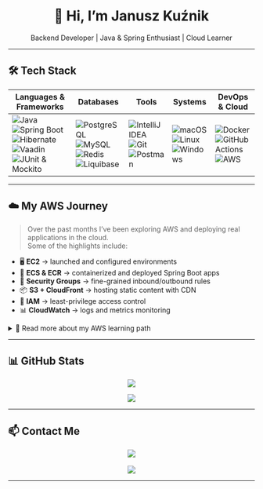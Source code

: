 <h1 align="center">👋 Hi, I’m Janusz Kuźnik</h1>
<p align="center">
  Backend Developer | Java & Spring Enthusiast | Cloud Learner
</p>

---

## 🛠 Tech Stack

| Languages & Frameworks | Databases | Tools | Systems | DevOps & Cloud |
|------------------------|-----------|-------|---------|----------------|
| ![Java](https://img.shields.io/badge/java-%23ED8B00.svg?style=for-the-badge&logo=openjdk&logoColor=white) <br> ![Spring Boot](https://img.shields.io/badge/Spring%20Boot-6DB33F?style=for-the-badge&logo=springboot&logoColor=white) <br> ![Hibernate](https://img.shields.io/badge/Hibernate-59666C?style=for-the-badge&logo=hibernate&logoColor=white) <br> ![Vaadin](https://img.shields.io/badge/Vaadin-00B4F0?style=for-the-badge&logo=vaadin&logoColor=white) <br> ![JUnit & Mockito](https://img.shields.io/badge/Testing-JUnit%20%26%20Mockito-25A162?style=for-the-badge&logo=testing-library&logoColor=white) | ![PostgreSQL](https://img.shields.io/badge/PostgreSQL-336791?style=for-the-badge&logo=postgresql&logoColor=white) <br> ![MySQL](https://img.shields.io/badge/MySQL-4479A1?style=for-the-badge&logo=mysql&logoColor=white) <br> ![Redis](https://img.shields.io/badge/Redis-DC382D?style=for-the-badge&logo=redis&logoColor=white) <br> ![Liquibase](https://img.shields.io/badge/Liquibase-2962FF?style=for-the-badge&logo=liquibase&logoColor=white) | ![IntelliJ IDEA](https://img.shields.io/badge/IntelliJ_IDEA-000000.svg?style=for-the-badge&logo=intellij-idea&logoColor=white) <br> ![Git](https://img.shields.io/badge/Git-F05032?style=for-the-badge&logo=git&logoColor=white) <br> ![Postman](https://img.shields.io/badge/Postman-FF6C37?style=for-the-badge&logo=postman&logoColor=white) | ![macOS](https://img.shields.io/badge/macOS-000000?style=for-the-badge&logo=apple&logoColor=white) <br> ![Linux](https://img.shields.io/badge/Linux-FCC624?style=for-the-badge&logo=linux&logoColor=black) <br> ![Windows](https://img.shields.io/badge/Windows-0078D6?style=for-the-badge&logo=windows&logoColor=white) | ![Docker](https://img.shields.io/badge/Docker-2496ED?style=for-the-badge&logo=docker&logoColor=white) <br> ![GitHub Actions](https://img.shields.io/badge/GitHub%20Actions-2088FF?style=for-the-badge&logo=githubactions&logoColor=white) <br> ![AWS](https://img.shields.io/badge/AWS-FF9900?style=for-the-badge&logo=amazonaws&logoColor=white) |



---

## ☁️ My AWS Journey

> Over the past months I’ve been exploring AWS and deploying real applications in the cloud.  
> Some of the highlights include:

- 🖥 **EC2** → launched and configured environments  
- 🐳 **ECS & ECR** → containerized and deployed Spring Boot apps  
- 🔐 **Security Groups** → fine-grained inbound/outbound rules  
- 📦 **S3 + CloudFront** → hosting static content with CDN  
- 🔑 **IAM** → least-privilege access control  
- 📊 **CloudWatch** → logs and metrics monitoring  

<details>
<summary>📖 Read more about my AWS learning path</summary>
  
I started from simple EC2 setups, then moved into containerization with ECS/ECR,  
and finally focused on security & monitoring with IAM and CloudWatch.  
Currently, I am learning more about cost optimization and cloud-native architectures.

</details>

---

## 📊 GitHub Stats

<p align="center">
  <!-- Main stats card -->
  <img src="https://github-readme-stats.vercel.app/api?username=jkuznik&show_icons=true&theme=tokyonight&hide_border=false&count_private=true&card_width=500" />
</p>

<p align="center">
  <!-- Top languages as percentage bars -->
  <img src="https://github-readme-stats.vercel.app/api/top-langs/?username=jkuznik&layout=compact&theme=tokyonight&hide_border=false&card_width=500&langs_count=10" />

---

## 📫 Contact Me

<p align="center">
  <a href="https://devsmith.eu">
    <img src="https://img.shields.io/badge/Website-devsmith.eu-blue?style=for-the-badge&logo=google-chrome">
  </a>
  <br><br>
  <a href="https://www.linkedin.com/in/janusz-ku%C5%BAnik/">
    <img src="https://img.shields.io/badge/LinkedIn-Janusz_Kuznik-blue?style=for-the-badge&logo=linkedin&logoColor=white">
  </a>
</p>

---
